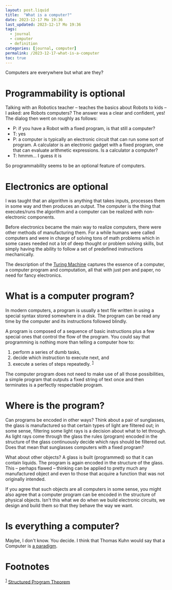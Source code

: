 ```yaml
---
layout: post.liquid
title:  "What is a computer?"
date: 2023-12-17 Mo 19:36
last_updated: 2023-12-17 Mo 19:36
tags:
  - journal
  - computer
  - definition
categories: [journal, computer]
permalink: /2023-12-17-what-is-a-computer
toc: true
---
```


Computers are everywhere but what are they?


# Programmability is optional

Talking with an Robotics teacher &#x2013; teaches the basics about Robots to
kids &#x2013; I asked: are Robots computers? The answer was a clear and
confident, yes! The dialog then went on roughly as follows:

-   P: if you have a Robot with a fixed program, is that still a
    computer?
-   T: yes
-   P: a computer is typically an electronic circuit that can run some
    sort of program. A calculator is an electronic gadget with a fixed
    program, one that can evaluate arithmetic expressions. Is a
    calculator a computer?
-   T: hmmm&#x2026; I guess it is

So programmability seems to be an optional feature of computers.


# Electronics are optional

I was taught that an algorithm is anything that takes inputs,
processes them in some way and then produces an output.  The
computer is the thing that executes/runs the algorithm and a
computer can be realized with non-electronic components.

Before electronics became the main way to realize computers, there
were other methods of manufacturing them. For a while humans were
called computers and were in charge of solving tons of math
problems which in some cases needed not a lot of deep thought or
problem solving skills, but simply having the ability to follow a
set of predefined instructions mechanically.

The description of the [Turing Machine](https://en.wikipedia.org/wiki/Turing_machine) captures the essence of a
computer, a computer program and computation, all that with just
pen and paper, no need for fancy electronics.


# What is a computer program?

In modern computers, a program is usually a text file written in
using a special syntax stored somewhere in a disk. The program can
be read any time by the computer and its instructions followed
blindly.

A program is composed of a sequence of basic instructions plus
a few special ones that control the flow of the program. You
could say that programming is nothing more than telling a computer
how to:

1.  perform a series of dumb tasks,
2.  decide which instruction to execute next, and
3.  execute a series of steps repeatedly. <sup><a id="fnr.1" class="footref" href="#fn.1" role="doc-backlink">1</a></sup>

The computer program does not need to make use of all those
possibilities, a simple program that outputs a fixed string of text
once and then terminates is a perfectly respectable program.


# Where is the program?

Can programs be encoded in other ways? Think about a pair of
sunglasses, the glass is manufactured so that certain types of
light are filtered out; in some sense, filtering some light rays is
a decision about what to let through. As light rays come through
the glass the rules (program) encoded in the structure of the glass
continuously decide which rays should be filtered out. Does that
mean that sunglasses computers with a fixed program?

What about other objects? A glass is built (programmed) so that it
can contain liquids. The program is again encoded in the structure
of the glass. This &#x2013; perhaps flawed &#x2013; thinking can be applied to
pretty much any manufactured object and even to those that acquire
a function that was not originally intended.

If you agree that such objects are all computers in some sense, you
might also agree that a computer program can be encoded in the
structure of physical objects. Isn't this what we do when we build
electronic circuits, we design and build them so that they behave
the way we want.


# Is everything a computer?

Maybe, I don't know. You decide. I think that Thomas Kuhn would say
that a Computer is [a paradigm](https://en.wikipedia.org/wiki/Paradigm).


# Footnotes

<sup><a id="fn.1" href="#fnr.1">1</a></sup> [Structured Program Theorem](https://en.wikipedia.org/wiki/Structured_program_theorem)
